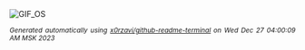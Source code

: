 <div align="justify">
<picture>
    <source media="(prefers-color-scheme: dark)" srcset="https://i.ibb.co/rpv1SpN/output-gif.gif">
    <source media="(prefers-color-scheme: light)" srcset="https://i.ibb.co/rpv1SpN/output-gif.gif">
    <img alt="GIF_OS" src="https://i.ibb.co/rpv1SpN/output-gif.gif">
</picture>

<sub><i>Generated automatically using [x0rzavi/github-readme-terminal](https://github.com/x0rzavi/github-readme-terminal) on Wed Dec 27 04:00:09 AM MSK 2023</i></sub>

</div>

<!-- Image deletion URL: https://ibb.co/M19341Q/50816ea558fdd62ef6759e36af6697a4 -->